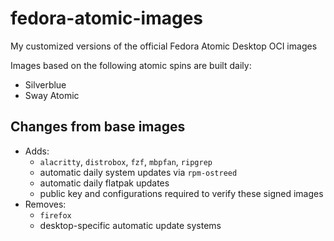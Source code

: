 # fedora-atomic-images

My customized versions of the official Fedora Atomic Desktop OCI images

Images based on the following atomic spins are built daily:
* Silverblue
* Sway Atomic

## Changes from base images

* Adds:
  *  `alacritty`, `distrobox`, `fzf`, `mbpfan`, `ripgrep`
  *  automatic daily system updates via `rpm-ostreed`
  *  automatic daily flatpak updates
  *  public key and configurations required to verify these signed images
* Removes:
  *  `firefox`
  *  desktop-specific automatic update systems
